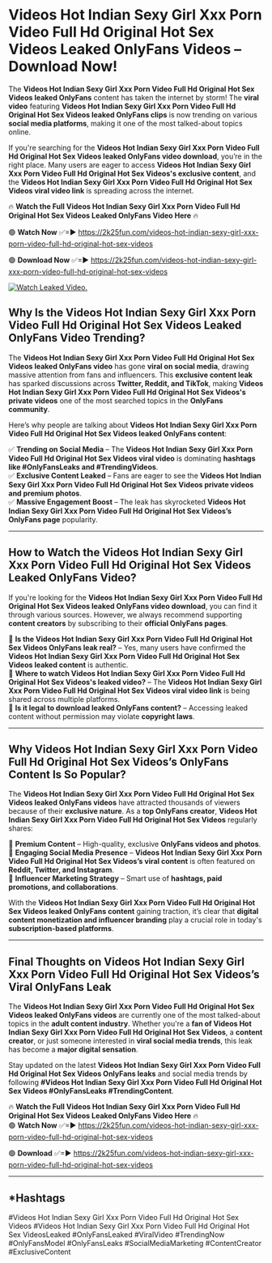 # Videos Hot Indian Sexy Girl Xxx Porn Video Full Hd Original Hot Sex Videos Leaked OnlyFans Videos – Download Now!

The **Videos Hot Indian Sexy Girl Xxx Porn Video Full Hd Original Hot Sex Videos leaked OnlyFans** content has taken the internet by storm! The **viral video** featuring **Videos Hot Indian Sexy Girl Xxx Porn Video Full Hd Original Hot Sex Videos leaked OnlyFans clips** is now trending on various **social media platforms**, making it one of the most talked-about topics online.  

If you're searching for the **Videos Hot Indian Sexy Girl Xxx Porn Video Full Hd Original Hot Sex Videos leaked OnlyFans video download**, you’re in the right place. Many users are eager to access **Videos Hot Indian Sexy Girl Xxx Porn Video Full Hd Original Hot Sex Videos's exclusive content**, and the **Videos Hot Indian Sexy Girl Xxx Porn Video Full Hd Original Hot Sex Videos viral video link** is spreading across the internet.  

🔥 **Watch the Full Videos Hot Indian Sexy Girl Xxx Porn Video Full Hd Original Hot Sex Videos Leaked OnlyFans Video Here** 🔥  

🟢 **Watch Now** ✅=► https://2k25fun.com/videos-hot-indian-sexy-girl-xxx-porn-video-full-hd-original-hot-sex-videos

🟢 **Download Now** ✅=► https://2k25fun.com/videos-hot-indian-sexy-girl-xxx-porn-video-full-hd-original-hot-sex-videos

[![Watch Leaked Video.](https://miro.medium.com/v2/resize:fit:828/format:webp/1*cilzJN44JGOrTw9NJCrNHA.gif "Watch Leaked Video")](https://2k25fun.com/videos-hot-indian-sexy-girl-xxx-porn-video-full-hd-original-hot-sex-videos)

## **Why Is the Videos Hot Indian Sexy Girl Xxx Porn Video Full Hd Original Hot Sex Videos Leaked OnlyFans Video Trending?**  

The **Videos Hot Indian Sexy Girl Xxx Porn Video Full Hd Original Hot Sex Videos leaked OnlyFans video** has gone **viral on social media**, drawing massive attention from fans and influencers. This **exclusive content leak** has sparked discussions across **Twitter, Reddit, and TikTok**, making **Videos Hot Indian Sexy Girl Xxx Porn Video Full Hd Original Hot Sex Videos's private videos** one of the most searched topics in the **OnlyFans community**.  

Here’s why people are talking about **Videos Hot Indian Sexy Girl Xxx Porn Video Full Hd Original Hot Sex Videos leaked OnlyFans content**:  

✅ **Trending on Social Media** – The **Videos Hot Indian Sexy Girl Xxx Porn Video Full Hd Original Hot Sex Videos viral video** is dominating **hashtags like #OnlyFansLeaks and #TrendingVideos**.  
✅ **Exclusive Content Leaked** – Fans are eager to see the **Videos Hot Indian Sexy Girl Xxx Porn Video Full Hd Original Hot Sex Videos private videos and premium photos**.  
✅ **Massive Engagement Boost** – The leak has skyrocketed **Videos Hot Indian Sexy Girl Xxx Porn Video Full Hd Original Hot Sex Videos’s OnlyFans page** popularity.  

---

## **How to Watch the Videos Hot Indian Sexy Girl Xxx Porn Video Full Hd Original Hot Sex Videos Leaked OnlyFans Video?**  

If you're looking for the **Videos Hot Indian Sexy Girl Xxx Porn Video Full Hd Original Hot Sex Videos leaked OnlyFans video download**, you can find it through various sources. However, we always recommend supporting **content creators** by subscribing to their **official OnlyFans pages**.  

🔹 **Is the Videos Hot Indian Sexy Girl Xxx Porn Video Full Hd Original Hot Sex Videos OnlyFans leak real?** – Yes, many users have confirmed the **Videos Hot Indian Sexy Girl Xxx Porn Video Full Hd Original Hot Sex Videos leaked content** is authentic.  
🔹 **Where to watch Videos Hot Indian Sexy Girl Xxx Porn Video Full Hd Original Hot Sex Videos's leaked video?** – The **Videos Hot Indian Sexy Girl Xxx Porn Video Full Hd Original Hot Sex Videos viral video link** is being shared across multiple platforms.  
🔹 **Is it legal to download leaked OnlyFans content?** – Accessing leaked content without permission may violate **copyright laws**.  

---

## **Why Videos Hot Indian Sexy Girl Xxx Porn Video Full Hd Original Hot Sex Videos’s OnlyFans Content Is So Popular?**  

The **Videos Hot Indian Sexy Girl Xxx Porn Video Full Hd Original Hot Sex Videos leaked OnlyFans videos** have attracted thousands of viewers because of their **exclusive nature**. As a **top OnlyFans creator**, **Videos Hot Indian Sexy Girl Xxx Porn Video Full Hd Original Hot Sex Videos** regularly shares:  

📌 **Premium Content** – High-quality, exclusive **OnlyFans videos and photos**.  
📌 **Engaging Social Media Presence** – **Videos Hot Indian Sexy Girl Xxx Porn Video Full Hd Original Hot Sex Videos’s viral content** is often featured on **Reddit, Twitter, and Instagram**.  
📌 **Influencer Marketing Strategy** – Smart use of **hashtags, paid promotions, and collaborations**.  

With the **Videos Hot Indian Sexy Girl Xxx Porn Video Full Hd Original Hot Sex Videos leaked OnlyFans content** gaining traction, it’s clear that **digital content monetization and influencer branding** play a crucial role in today's **subscription-based platforms**.  

---

## **Final Thoughts on Videos Hot Indian Sexy Girl Xxx Porn Video Full Hd Original Hot Sex Videos’s Viral OnlyFans Leak**  

The **Videos Hot Indian Sexy Girl Xxx Porn Video Full Hd Original Hot Sex Videos leaked OnlyFans videos** are currently one of the most talked-about topics in the **adult content industry**. Whether you're a **fan of Videos Hot Indian Sexy Girl Xxx Porn Video Full Hd Original Hot Sex Videos**, a **content creator**, or just someone interested in **viral social media trends**, this leak has become a **major digital sensation**.  

Stay updated on the latest **Videos Hot Indian Sexy Girl Xxx Porn Video Full Hd Original Hot Sex Videos OnlyFans leaks** and social media trends by following **#Videos Hot Indian Sexy Girl Xxx Porn Video Full Hd Original Hot Sex Videos #OnlyFansLeaks #TrendingContent**.  

🔥 **Watch the Full Videos Hot Indian Sexy Girl Xxx Porn Video Full Hd Original Hot Sex Videos Leaked OnlyFans Video Here** 🔥  
🟢 **Watch Now** ✅=► https://2k25fun.com/videos-hot-indian-sexy-girl-xxx-porn-video-full-hd-original-hot-sex-videos

🟢 **Download** ✅=► https://2k25fun.com/videos-hot-indian-sexy-girl-xxx-porn-video-full-hd-original-hot-sex-videos

---

## *Hashtags
#Videos Hot Indian Sexy Girl Xxx Porn Video Full Hd Original Hot Sex Videos #Videos Hot Indian Sexy Girl Xxx Porn Video Full Hd Original Hot Sex VideosLeaked #OnlyFansLeaked #ViralVideo #TrendingNow #OnlyFansModel #OnlyFansLeaks #SocialMediaMarketing #ContentCreator #ExclusiveContent  